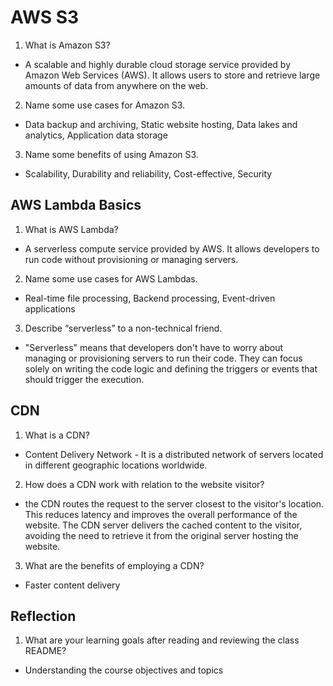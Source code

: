 # AWS S3
1. What is Amazon S3?
  -  A scalable and highly durable cloud storage service provided by Amazon Web Services (AWS). It allows users to store and retrieve large amounts of data from anywhere on the web.
2. Name some use cases for Amazon S3.
  - Data backup and archiving, Static website hosting, Data lakes and analytics, Application data storage
3. Name some benefits of using Amazon S3.
  - Scalability, Durability and reliability, Cost-effective, Security

## AWS Lambda Basics
1. What is AWS Lambda?
  - A serverless compute service provided by AWS. It allows developers to run code without provisioning or managing servers.
2. Name some use cases for AWS Lambdas.
  - Real-time file processing, Backend processing, Event-driven applications
3. Describe “serverless” to a non-technical friend.
  - "Serverless" means that developers don't have to worry about managing or provisioning servers to run their code. They can focus solely on writing the code logic and defining the triggers or events that should trigger the execution. 

## CDN
1. What is a CDN?
  - Content Delivery Network - It is a distributed network of servers located in different geographic locations worldwide.
2. How does a CDN work with relation to the website visitor?
  -  the CDN routes the request to the server closest to the visitor's location. This reduces latency and improves the overall performance of the website. The CDN server delivers the cached content to the visitor, avoiding the need to retrieve it from the original server hosting the website.
3. What are the benefits of employing a CDN?
  - Faster content delivery

## Reflection
1. What are your learning goals after reading and reviewing the class README?
  - Understanding the course objectives and topics